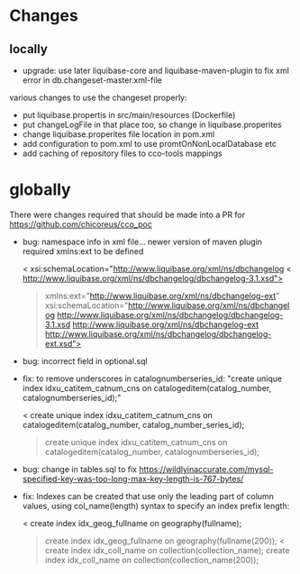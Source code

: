 # Changes

## locally

- upgrade: use later liquibase-core and liquibase-maven-plugin to fix xml error in db.changeset-master.xml-file

various changes to use the changeset properly:

- put liquibase.propertis in src/main/resources (Dockerfile)
- put changeLogFile in that place too, so change in liquibase.properites
- change liquibase.properites file location in pom.xml
- add configuration to pom.xml to use promtOnNonLocalDatabase etc
- add caching of repository files to cco-tools mappings

# globally

There were changes required that should be made into a PR for https://github.com/chicoreus/cco_poc

- bug: namespace info in xml file... newer version of maven plugin required xmlns:ext to be defined

	<   xsi:schemaLocation="http://www.liquibase.org/xml/ns/dbchangelog
	<          http://www.liquibase.org/xml/ns/dbchangelog/dbchangelog-3.1.xsd">

	>   xmlns:ext="http://www.liquibase.org/xml/ns/dbchangelog-ext"
	>   xsi:schemaLocation="http://www.liquibase.org/xml/ns/dbchangelog http://www.liquibase.org/xml/ns/dbchangelog/dbchangelog-3.1.xsd
	>   http://www.liquibase.org/xml/ns/dbchangelog-ext http://www.liquibase.org/xml/ns/dbchangelog/dbchangelog-ext.xsd">

- bug: incorrect field in optional.sql 
- fix: to remove underscores in catalognumberseries_id: "create unique index idxu_catitem_catnum_cns on catalogeditem(catalog_number, catalognumberseries_id);"

	< create unique index idxu_catitem_catnum_cns on catalogeditem(catalog_number, catalog_number_series_id);
	> create unique index idxu_catitem_catnum_cns on catalogeditem(catalog_number, catalognumberseries_id);

- bug: change in tables.sql to fix https://wildlyinaccurate.com/mysql-specified-key-was-too-long-max-key-length-is-767-bytes/
- fix: Indexes can be created that use only the leading part of column values, using col_name(length) syntax to specify an index prefix length:

	< create index idx_geog_fullname on geography(fullname);
	> create index idx_geog_fullname on geography(fullname(200));
	< create index idx_coll_name on collection(collection_name);
	> create index idx_coll_name on collection(collection_name(200));
